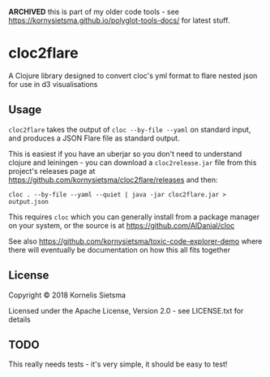**ARCHIVED** this is part of my older code tools - see https://kornysietsma.github.io/polyglot-tools-docs/ for latest stuff.

# cloc2flare

A Clojure library designed to convert cloc's yml format to flare nested json
for use in d3 visualisations

## Usage

`cloc2flare` takes the output of `cloc --by-file --yaml` on standard input, and
produces a JSON Flare file as standard output.

This is easiest if you have an uberjar so you don't need to understand clojure and leiningen -
you can download a `cloc2release.jar` file from this project's releases page
at https://github.com/kornysietsma/cloc2flare/releases and then:

`cloc . --by-file --yaml --quiet | java -jar cloc2flare.jar > output.json`

This requires `cloc` which you can generally install from a package manager
on your system, or the source is at https://github.com/AlDanial/cloc

See also https://github.com/kornysietsma/toxic-code-explorer-demo where
there will eventually be documentation on how this all fits together

## License

Copyright © 2018 Kornelis Sietsma

Licensed under the Apache License, Version 2.0 - see LICENSE.txt for details

## TODO

This really needs tests - it's very simple, it should be easy to test!
